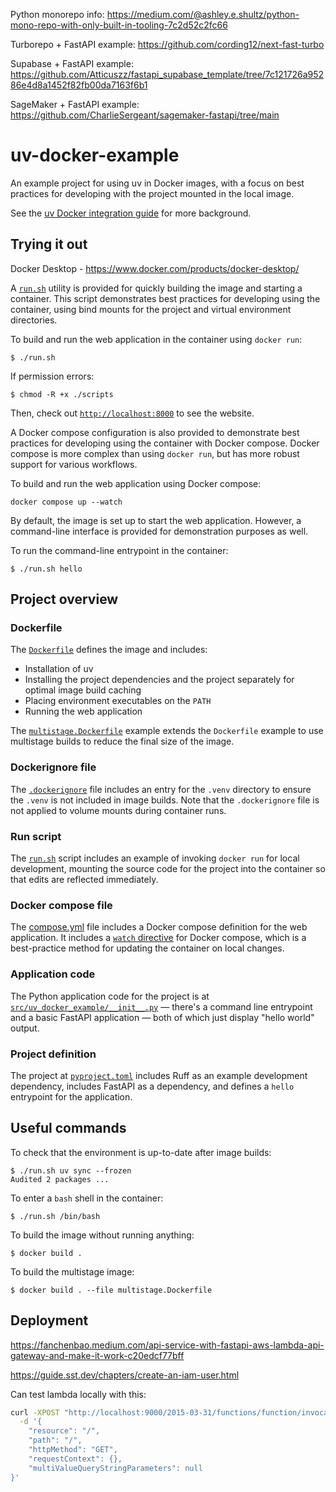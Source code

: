 Python monorepo info:
https://medium.com/@ashley.e.shultz/python-mono-repo-with-only-built-in-tooling-7c2d52c2fc66

Turborepo + FastAPI example:
https://github.com/cording12/next-fast-turbo

Supabase + FastAPI example:
https://github.com/Atticuszz/fastapi_supabase_template/tree/7c121726a95286e4d8a1452f82fb00da7163f6b1

SageMaker + FastAPI example:
https://github.com/CharlieSergeant/sagemaker-fastapi/tree/main

# uv-docker-example

An example project for using uv in Docker images, with a focus on best practices for developing with
the project mounted in the local image.

See the [uv Docker integration guide](https://docs.astral.sh/uv/guides/integration/docker/) for more
background.

## Trying it out

Docker Desktop - <https://www.docker.com/products/docker-desktop/>

A [`run.sh`](./run.sh) utility is provided for quickly building the image and starting a container.
This script demonstrates best practices for developing using the container, using bind mounts for
the project and virtual environment directories.

To build and run the web application in the container using `docker run`:

```console
$ ./run.sh
```

If permission errors:

```console
$ chmod -R +x ./scripts
```

Then, check out [`http://localhost:8000`](http://localhost:8000) to see the website.

A Docker compose configuration is also provided to demonstrate best practices for developing using
the container with Docker compose. Docker compose is more complex than using `docker run`, but has
more robust support for various workflows.

To build and run the web application using Docker compose:

```
docker compose up --watch
```

By default, the image is set up to start the web application. However, a command-line interface is
provided for demonstration purposes as well.

To run the command-line entrypoint in the container:

```console
$ ./run.sh hello
```

## Project overview

### Dockerfile

The [`Dockerfile`](./Dockerfile) defines the image and includes:

- Installation of uv
- Installing the project dependencies and the project separately for optimal image build caching
- Placing environment executables on the `PATH`
- Running the web application

The [`multistage.Dockerfile`](./multistage.Dockerfile) example extends the `Dockerfile` example to
use multistage builds to reduce the final size of the image.

### Dockerignore file

The [`.dockerignore`](./.dockerignore) file includes an entry for the `.venv` directory to ensure the
`.venv` is not included in image builds. Note that the `.dockerignore` file is not applied to volume
mounts during container runs.

### Run script

The [`run.sh`](./run.sh) script includes an example of invoking `docker run` for local development,
mounting the source code for the project into the container so that edits are reflected immediately.

### Docker compose file

The [compose.yml](./compose.yml) file includes a Docker compose definition for the web application.
It includes a [`watch`
directive](https://docs.docker.com/compose/file-watch/#compose-watch-versus-bind-mounts) for Docker
compose, which is a best-practice method for updating the container on local changes.

### Application code

The Python application code for the project is at
[`src/uv_docker_example/__init__.py`](./src/uv_docker_example/__init__.py) — there's a command line
entrypoint and a basic FastAPI application — both of which just display "hello world" output.

### Project definition

The project at [`pyproject.toml`](./pyproject.toml) includes Ruff as an example development
dependency, includes FastAPI as a dependency, and defines a `hello` entrypoint for the application.

## Useful commands

To check that the environment is up-to-date after image builds:

```console
$ ./run.sh uv sync --frozen
Audited 2 packages ...
```

To enter a `bash` shell in the container:

```console
$ ./run.sh /bin/bash
```

To build the image without running anything:

```console
$ docker build .
```

To build the multistage image:

```console
$ docker build . --file multistage.Dockerfile
```

## Deployment

<https://fanchenbao.medium.com/api-service-with-fastapi-aws-lambda-api-gateway-and-make-it-work-c20edcf77bff>

<https://guide.sst.dev/chapters/create-an-iam-user.html>

Can test lambda locally with this:

```bash
curl -XPOST "http://localhost:9000/2015-03-31/functions/function/invocations" \
  -d '{
    "resource": "/",
    "path": "/",
    "httpMethod": "GET",
    "requestContext": {},
    "multiValueQueryStringParameters": null
}'
```
